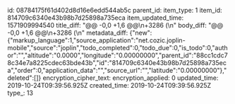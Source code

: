 id: 08784175f61d402d8d16e6edd544ab5c
parent_id: 
item_type: 1
item_id: 814709c6340e43b98b7d25898a735eca
item_updated_time: 1571909994540
title_diff: "@@ -0,0 +1,6 @@\n+3286 (\n"
body_diff: "@@ -0,0 +1,6 @@\n+3286 (\n"
metadata_diff: {"new":{"markup_language":1,"source_application":"net.cozic.joplin-mobile","source":"joplin","todo_completed":0,"todo_due":0,"is_todo":0,"author":"","altitude":"0.0000","longitude":"0.00000000","parent_id":"88cc1cdc78c34e7a8225cdec63bde43b","id":"814709c6340e43b98b7d25898a735eca","order":0,"application_data":"","source_url":"","latitude":"0.00000000"},"deleted":[]}
encryption_cipher_text: 
encryption_applied: 0
updated_time: 2019-10-24T09:39:56.925Z
created_time: 2019-10-24T09:39:56.925Z
type_: 13